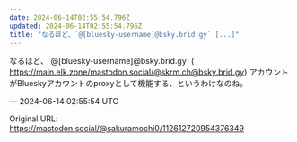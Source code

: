```yaml
---
date: 2024-06-14T02:55:54.796Z
updated: 2024-06-14T02:55:54.796Z
title: "なるほど、`@[bluesky-username]@bsky.brid.gy` [...]"
---
```


<p>なるほど、`@[bluesky-username]@bsky.brid.gy` (<br /><a href="https://main.elk.zone/mastodon.social/@skrm.ch@bsky.brid.gy" target="_blank" rel="nofollow noopener" translate="no"><span class="invisible">https://</span><span class="ellipsis">main.elk.zone/mastodon.social/</span><span class="invisible">@skrm.ch@bsky.brid.gy</span></a>) アカウントがBlueskyアカウントのproxyとして機能する、というわけなのね。</p>

&mdash; 2024-06-14 02:55:54 UTC

Original URL: https://mastodon.social/@sakuramochi0/112612720954376349
